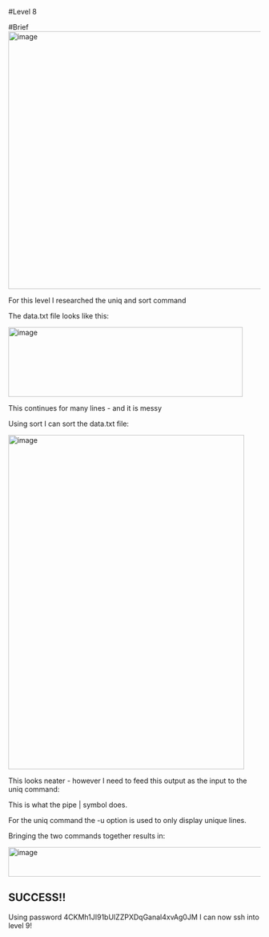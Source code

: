 #Level 8

#Brief
<img width="1180" height="514" alt="image" src="https://github.com/user-attachments/assets/b8aea2d2-f2f7-43fc-9b39-fad2c026db6f" />

For this level I researched the uniq and sort command

The data.txt file looks like this:

<img width="468" height="139" alt="image" src="https://github.com/user-attachments/assets/5249acb7-6c3c-4246-a5fa-610e1c231805" />

This continues for many lines - and it is messy

Using sort I can sort the data.txt file:

<img width="471" height="667" alt="image" src="https://github.com/user-attachments/assets/c6598897-fd0b-473c-afab-774c5a5a0511" />

This looks neater - however I need to feed this output as the input to the uniq command:

This is what the pipe | symbol does.

For the uniq command the -u option is used to only display unique lines.

Bringing the two commands together results in:

<img width="602" height="59" alt="image" src="https://github.com/user-attachments/assets/37b68855-3cad-406b-9c41-3c3715189bf6" />

## SUCCESS!!

Using password 4CKMh1JI91bUIZZPXDqGanal4xvAg0JM I can now ssh into level 9!

